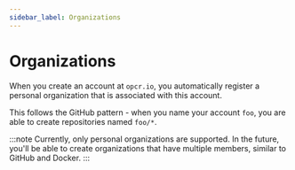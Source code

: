 ```yaml
---
sidebar_label: Organizations
---
```


# Organizations

When you create an account at `opcr.io`, you automatically register a personal organization 
that is associated with this account. 

This follows the GitHub pattern - when you name your account `foo`, you are able to create 
repositories named `foo/*`. 

:::note
Currently, only personal organizations are supported. In the future, you'll be able to create 
organizations that have multiple members, similar to GitHub and Docker.
:::
